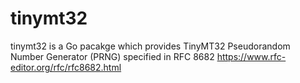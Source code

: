 tinymt32
========

tinymt32 is a Go pacakge which provides TinyMT32 Pseudorandom Number Generator (PRNG)
specified in RFC 8682 https://www.rfc-editor.org/rfc/rfc8682.html
